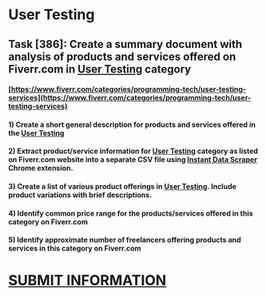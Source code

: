 # User Testing
## Task [386]: Create a summary document with analysis of products and services offered on Fiverr.com in [User Testing](https://www.fiverr.com/categories/programming-tech/user-testing-services) category
#### [https://www.fiverr.com/categories/programming-tech/user-testing-services](https://www.fiverr.com/categories/programming-tech/user-testing-services)
#### 1) Create a short general description for products and services offered in the [User Testing](https://www.fiverr.com/categories/programming-tech/user-testing-services)
#### 2) Extract product/service information for [User Testing](https://www.fiverr.com/categories/programming-tech/user-testing-services) category as listed on Fiverr.com website into a separate CSV file using [Instant Data Scraper](https://chrome.google.com/webstore/detail/instant-data-scraper/ofaokhiedipichpaobibbnahnkdoiiah) Chrome extension.
#### 3) Create a list of various product offerings in [User Testing](https://www.fiverr.com/categories/programming-tech/user-testing-services). Include product variations with brief descriptions.
#### 4) Identify common price range for the products/services offered in this category on Fiverr.com
#### 5) Identify approximate number of freelancers offering products and services in this category on Fiverr.com

# [SUBMIT INFORMATION](https://forms.office.com/r/8AEKjkLxKG)
